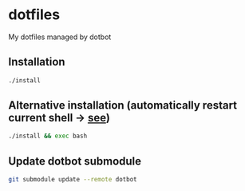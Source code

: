 # dotfiles
My dotfiles managed by dotbot

## Installation
```sh
./install
```

## Alternative installation (automatically restart current shell -> [see](https://github.com/anishathalye/dotbot/issues/237))
```sh
./install && exec bash
```

## Update dotbot submodule
```sh
git submodule update --remote dotbot
```
